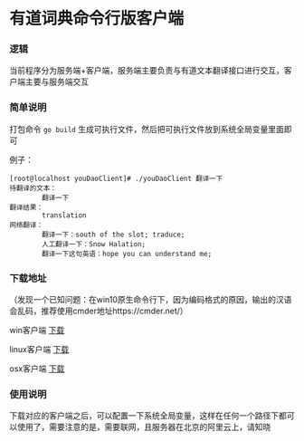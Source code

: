 # 有道词典命令行版客户端

### 逻辑
当前程序分为服务端+客户端，服务端主要负责与有道文本翻译接口进行交互，客户端主要与服务端交互

### 简单说明
打包命令
`go build`
生成可执行文件，然后把可执行文件放到系统全局变量里面即可

例子：

```bigquery
[root@localhost youDaoClient]# ./youDaoClient 翻译一下
待翻译的文本：
        翻译一下
翻译结果：
        translation
网络翻译：
        翻译一下：south of the slot; traduce;
        人工翻译一下：Snow Halation;
        翻译一下这句英语：hope you can understand me;
```
### 下载地址
（发现一个已知问题：在win10原生命令行下，因为编码格式的原因，输出的汉语会乱码，推荐使用cmder地址https://cmder.net/）

win客户端
[下载](https://gitee.com/wang-xingzhen/you-dao-client/raw/master/exec/win/fanyi.exe "下载")

linux客户端
[下载](https://gitee.com/wang-xingzhen/you-dao-client/raw/master/exec/linux/fanyi "下载")

osx客户端
[下载](https://gitee.com/wang-xingzhen/you-dao-client/raw/master/exec/osx/fanyi "下载")

### 使用说明
下载对应的客户端之后，可以配置一下系统全局变量，这样在任何一个路径下都可以使用了，需要注意的是，需要联网，且服务器在北京的阿里云上，请知晓